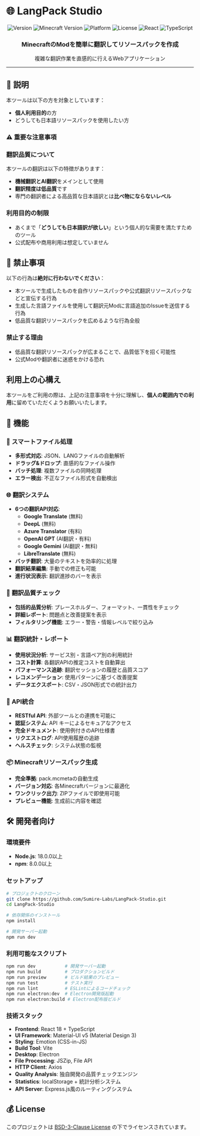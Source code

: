 # 🌐 LangPack Studio

<div align="center">
  <img src="https://img.shields.io/badge/Version-1.2.1--alpha-purple" alt="Version">
  <img src="https://img.shields.io/badge/Minecraft-1.21.4-green" alt="Minecraft Version">
  <img src="https://img.shields.io/badge/Platform-Windows%20%7C%20macOS%20%7C%20Linux-blue" alt="Platform">
  <img src="https://img.shields.io/badge/License-BSD--3--Clause-blue" alt="License">
  <img src="https://img.shields.io/badge/React-18-61DAFB" alt="React">
  <img src="https://img.shields.io/badge/TypeScript-5-3178C6" alt="TypeScript">
</div>

<div align="center">
  <h3>MinecraftのModを簡単に翻訳してリソースパックを作成</h3>
  <p>複雑な翻訳作業を直感的に行えるWebアプリケーション</p>
</div>

---

## 📜 説明

本ツールは以下の方を対象としています：
- **個人利用目的**の方
- どうしても日本語リソースパックを使用したい方

### ⚠️ 重要な注意事項

### 翻訳品質について
本ツールの翻訳は以下の特徴があります：
- **機械翻訳とAI翻訳**をメインとして使用
- **翻訳精度は低品質**です
- 専門の翻訳者による高品質な日本語訳とは**比べ物にならないレベル**

### 利用目的の制限
- あくまで「**どうしても日本語訳が欲しい**」という個人的な需要を満たすためのツール
- 公式配布や商用利用は想定していません

## 🚫 禁止事項

以下の行為は**絶対に行わないでください**：

- 本ツールで生成したものを自作リソースパックや公式翻訳リソースパックなどと宣伝する行為
- 生成した言語ファイルを使用して翻訳元Modに言語追加のIssueを送信する行為
- 低品質な翻訳リソースパックを広めるような行為全般

### 禁止する理由
- 低品質な翻訳リソースパックが広まることで、品質低下を招く可能性
- 公式Modや翻訳者に迷惑をかける恐れ

## 利用上の心構え

本ツールをご利用の際は、上記の注意事項を十分に理解し、**個人の範囲内での利用**に留めていただくようお願いいたします。

## 🚀 機能

### 📁 **スマートファイル処理**
- **多形式対応**: JSON、LANGファイルの自動解析
- **ドラッグ&ドロップ**: 直感的なファイル操作
- **バッチ処理**: 複数ファイルの同時処理
- **エラー検出**: 不正なファイル形式を自動検出

### 🌐 **翻訳システム**
- **6つの翻訳API対応**:
  - **Google Translate** (無料)
  - **DeepL** (無料)
  - **Azure Translator** (有料)
  - **OpenAI GPT** (AI翻訳・有料)
  - **Google Gemini** (AI翻訳・無料)
  - **LibreTranslate** (無料)
- **バッチ翻訳**: 大量のテキストを効率的に処理
- **翻訳結果編集**: 手動での修正も可能
- **進行状況表示**: 翻訳進捗のバーを表示

### 🎯 **翻訳品質チェック**
- **包括的品質分析**: プレースホルダー、フォーマット、一貫性をチェック
- **詳細レポート**: 問題点と改善提案を表示
- **フィルタリング機能**: エラー・警告・情報レベルで絞り込み
### 📊 **翻訳統計・レポート**
- **使用状況分析**: サービス別・言語ペア別の利用統計
- **コスト計算**: 各翻訳APIの推定コストを自動算出
- **パフォーマンス追跡**: 翻訳セッションの履歴と品質スコア
- **レコメンデーション**: 使用パターンに基づく改善提案
- **データエクスポート**: CSV・JSON形式での統計出力

### 🔌 **API統合**
- **RESTful API**: 外部ツールとの連携を可能に
- **認証システム**: API キーによるセキュアなアクセス
- **完全ドキュメント**: 使用例付きのAPI仕様書
- **リクエストログ**: API使用履歴の追跡
- **ヘルスチェック**: システム状態の監視

### 📦 **Minecraftリソースパック生成**
- **完全準拠**: pack.mcmetaの自動生成
- **バージョン対応**: 各Minecraftバージョンに最適化
- **ワンクリック出力**: ZIPファイルで即使用可能
- **プレビュー機能**: 生成前に内容を確認

## 🛠️ 開発者向け

### 環境要件
- **Node.js**: 18.0.0以上
- **npm**: 8.0.0以上

### セットアップ
```bash
# プロジェクトのクローン
git clone https://github.com/Sumire-Labs/LangPack-Studio.git
cd LangPack-Studio

# 依存関係のインストール
npm install

# 開発サーバー起動
npm run dev
```

### 利用可能なスクリプト
```bash
npm run dev           # 開発サーバー起動
npm run build         # プロダクションビルド
npm run preview       # ビルド結果のプレビュー
npm run test          # テスト実行
npm run lint          # ESLintによるコードチェック
npm run electron:dev  # Electron開発版起動
npm run electron:build # Electron配布版ビルド
```

### 技術スタック
- **Frontend**: React 18 + TypeScript
- **UI Framework**: Material-UI v5 (Material Design 3)
- **Styling**: Emotion (CSS-in-JS)
- **Build Tool**: Vite
- **Desktop**: Electron
- **File Processing**: JSZip, File API
- **HTTP Client**: Axios
- **Quality Analysis**: 独自開発の品質チェックエンジン
- **Statistics**: localStorage + 統計分析システム
- **API Server**: Express.js風のルーティングシステム

## 💰 License

このプロジェクトは [BSD-3-Clause License](LICENSE.md) の下でライセンスされています。
